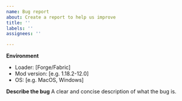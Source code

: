 ```yaml
---
name: Bug report
about: Create a report to help us improve
title: ''
labels: ''
assignees: ''

---
```


**Environment**
- Loader: [Forge/Fabric]
- Mod version: [e.g. 1.18.2-12.0]
- OS: [e.g. MacOS, Windows]

**Describe the bug**
A clear and concise description of what the bug is.

